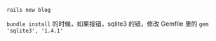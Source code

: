 ```
rails new blog
```

`bundle install` 的时候，如果报错，sqlite3 的错，修改 Gemfile 里的 `gem 'sqlite3', '1.4.1'`
